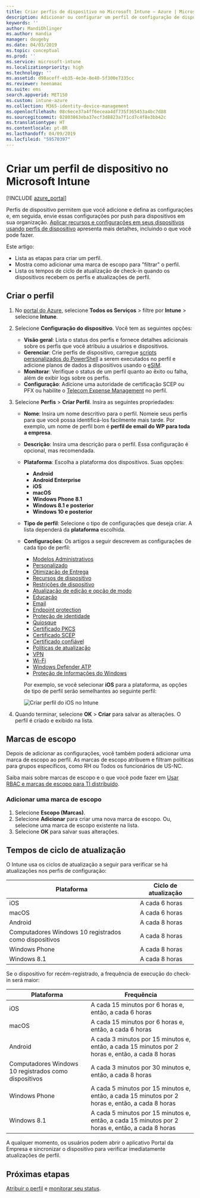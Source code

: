 ```yaml
---
title: Criar perfis de dispositivo no Microsoft Intune – Azure | Microsoft Docs
description: Adicionar ou configurar um perfil de configuração de dispositivo no Microsoft Intune. Selecione o tipo de plataforma, defina as configurações e adicione uma marca de escopo.
keywords: ''
author: MandiOhlinger
ms.author: mandia
manager: dougeby
ms.date: 04/03/2019
ms.topic: conceptual
ms.prod: ''
ms.service: microsoft-intune
ms.localizationpriority: high
ms.technology: ''
ms.assetid: d98aceff-eb35-4e3e-8e40-5f300e7335cc
ms.reviewer: heenamac
ms.suite: ems
search.appverid: MET150
ms.custom: intune-azure
ms.collection: M365-identity-device-management
ms.openlocfilehash: 08c6ece37a4ff6eceaa4df735f365453a4bc7d88
ms.sourcegitcommit: 02803863eba37ecf3d8823a7f1cd7c4f8e3bb42c
ms.translationtype: HT
ms.contentlocale: pt-BR
ms.lasthandoff: 04/09/2019
ms.locfileid: "59570397"
---
```

# <a name="create-a-device-profile-in-microsoft-intune"></a>Criar um perfil de dispositivo no Microsoft Intune

[!INCLUDE [azure_portal](./includes/azure_portal.md)]

Perfis de dispositivo permitem que você adicione e defina as configurações e, em seguida, envie essas configurações por push para dispositivos em sua organização. [Aplicar recursos e configurações em seus dispositivos usando perfis de dispositivo](device-profiles.md) apresenta mais detalhes, incluindo o que você pode fazer.

Este artigo:

- Lista as etapas para criar um perfil.
- Mostra como adicionar uma marca de escopo para "filtrar" o perfil.
- Lista os tempos de ciclo de atualização de check-in quando os dispositivos recebem os perfis e atualizações de perfil.

## <a name="create-the-profile"></a>Criar o perfil

1. No [portal do Azure](https://portal.azure.com), selecione **Todos os Serviços** > filtre por **Intune** > selecione **Intune**.

2. Selecione **Configuração do dispositivo**. Você tem as seguintes opções:

    - **Visão geral**: Lista o status dos perfis e fornece detalhes adicionais sobre os perfis que você atribuiu a usuários e dispositivos.
    - **Gerenciar**: Crie perfis de dispositivo, carregue [scripts personalizados do PowerShell](intune-management-extension.md) a serem executados no perfil e adicione planos de dados a dispositivos usando o [eSIM](esim-device-configuration.md).
    - **Monitorar**: Verifique o status de um perfil quanto ao êxito ou falha, além de exibir logs sobre os perfis.
    - **Configuração**: Adicione uma autoridade de certificação SCEP ou PFX ou habilite o [Telecom Expense Management](telecom-expenses-monitor.md) no perfil.

3. Selecione **Perfis** > **Criar Perfil**. Insira as seguintes propriedades:

   - **Nome**: Insira um nome descritivo para o perfil. Nomeie seus perfis para que você possa identificá-los facilmente mais tarde. Por exemplo, um nome de perfil bom é **perfil de email do WP para toda a empresa**.
   - **Descrição**: Insira uma descrição para o perfil. Essa configuração é opcional, mas recomendada.
   - **Plataforma**: Escolha a plataforma dos dispositivos. Suas opções:  

       - **Android**
       - **Android Enterprise**
       - **iOS**
       - **macOS**
       - **Windows Phone 8.1**
       - **Windows 8.1 e posterior**
       - **Windows 10 e posterior**

   - **Tipo de perfil**: Selecione o tipo de configurações que deseja criar. A lista dependerá da **plataforma** escolhida.
   - **Configurações**: Os artigos a seguir descrevem as configurações de cada tipo de perfil:

       - [Modelos Administrativos](administrative-templates-windows.md)
       - [Personalizado](custom-settings-configure.md)
       - [Otimização de Entrega](delivery-optimization-windows.md)
       - [Recursos de dispositivo](device-features-configure.md)
       - [Restrições de dispositivo](device-restrictions-configure.md)
       - [Atualização de edição e opção de modo](edition-upgrade-configure-windows-10.md)
       - [Educação](education-settings-configure.md)
       - [Email](email-settings-configure.md)
       - [Endpoint protection](endpoint-protection-configure.md)
       - [Proteção de identidade](identity-protection-configure.md)  
       - [Quiosque](kiosk-settings.md)
       - [Certificado PKCS](certficates-pfx-configure.md)
       - [Certificado SCEP](certificates-scep-configure.md)
       - [Certificado confiável](certificates-configure.md)
       - [Políticas de atualização](software-updates-ios.md)
       - [VPN](vpn-settings-configure.md)
       - [Wi-Fi](wi-fi-settings-configure.md)
       - [Windows Defender ATP](advanced-threat-protection.md)
       - [Proteção de Informações do Windows](windows-information-protection-configure.md)

     Por exemplo, se você selecionar **iOS** para a plataforma, as opções de tipo de perfil serão semelhantes ao seguinte perfil:

     ![Criar perfil do iOS no Intune](./media/create-device-profile.png)

4. Quando terminar, selecione **OK** > **Criar** para salvar as alterações. O perfil é criado e exibido na lista.

## <a name="scope-tags"></a>Marcas de escopo

Depois de adicionar as configurações, você também poderá adicionar uma marca de escopo ao perfil. As marcas de escopo atribuem e filtram políticas para grupos específicos, como RH ou Todos os funcionários de US-NC.

Saiba mais sobre marcas de escopo e o que você pode fazer em [Usar RBAC e marcas de escopo para TI distribuído](scope-tags.md).

### <a name="add-a-scope-tag"></a>Adicionar uma marca de escopo

1. Selecione **Escopo (Marcas)**.
2. Selecione **Adicionar** para criar uma nova marca de escopo. Ou, selecione uma marca de escopo existente na lista.
3. Selecione **OK** para salvar suas alterações.

## <a name="refresh-cycle-times"></a>Tempos de ciclo de atualização

O Intune usa os ciclos de atualização a seguir para verificar se há atualizações nos perfis de configuração:

| Plataforma | Ciclo de atualização|
| --- | --- |
| iOS | A cada 6 horas |
| macOS | A cada 6 horas |
| Android | A cada 8 horas |
| Computadores Windows 10 registrados como dispositivos | A cada 8 horas |
| Windows Phone | A cada 8 horas |
| Windows 8.1 | A cada 8 horas |

Se o dispositivo for recém-registrado, a frequência de execução do check-in será maior:

| Plataforma | Frequência |
| --- | --- |
| iOS | A cada 15 minutos por 6 horas e, então, a cada 6 horas |  
| macOS | A cada 15 minutos por 6 horas e, então, a cada 6 horas | 
| Android | A cada 3 minutos por 15 minutos e, então, a cada 15 minutos por 2 horas e, então, a cada 8 horas | 
| Computadores Windows 10 registrados como dispositivos | A cada 3 minutos por 30 minutos e, então, a cada 8 horas | 
| Windows Phone | A cada 5 minutos por 15 minutos e, então, a cada 15 minutos por 2 horas e, então, a cada 8 horas | 
| Windows 8.1 | A cada 5 minutos por 15 minutos e, então, a cada 15 minutos por 2 horas e, então, a cada 8 horas | 

A qualquer momento, os usuários podem abrir o aplicativo Portal da Empresa e sincronizar o dispositivo para verificar imediatamente atualizações de perfil.

## <a name="next-steps"></a>Próximas etapas

[Atribuir o perfil](device-profile-assign.md) e [monitorar seu status](device-profile-monitor.md).

